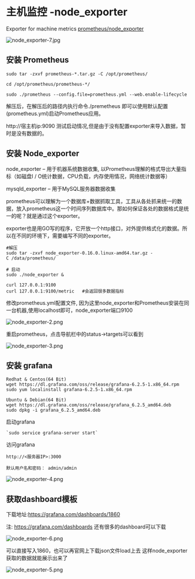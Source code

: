 # 主机监控 -node_exporter

Exporter for machine metrics  [prometheus/node_exporter](https://github.com/prometheus/node_exporter)

![node_exporter-7.jpg](https://cdn.devopsing.site/2021/20210415230045.jpg)

## 安装 Prometheus

``` shell
sudo tar -zxvf prometheus-*.tar.gz -C /opt/prometheus/

cd /opt/prometheus/prometheus-*/

sudo ./prometheus --config.file=prometheus.yml --web.enable-lifecycle
```

解压后，在解压后的路径内执行命令./premetheus 即可以使用默认配置(prometheus.yml)启动Prometheus应用。

http://宿主机ip:9090 测试启动情况,但是由于没有配置exporter来导入数据，暂时是没有数据的。

## 安装 Node_exporter

node_exporter – 用于机器系统数据收集, 以Prometheus理解的格式导出大量指标（如磁盘I / O统计数据，CPU负载，内存使用情况，网络统计数据等）

mysqld_exporter – 用于MySQL服务器数据收集

prometheus可以理解为一个数据库+数据抓取工具，工具从各处抓来统一的数据，放入prometheus这一个时间序列数据库中。那如何保证各处的数据格式是统一的呢？就是通过这个exporter。

exporter也是用GO写的程序，它开放一个http接口，对外提供格式化的数据。所以在不同的环境下，需要编写不同的exporter。

```
#解压
sudo tar -zxvf node_exporter-0.16.0.linux-amd64.tar.gz -C /data/prometheus/

# 启动
sudo ./node_exporter &
```

```
curl 127.0.0.1:9100
curl 127.0.0.1:9100/metric   #会返回很多数据指标
```

修改prometheus.yml配置文件, 因为这里node_exporter和Prometheus安装在同一台机器,使用localhost即可，node_exporter端口9100

![node_exporter-2.png](https://cdn.devopsing.site/2021/20210415221829.png)

重启prometheus，点击导航栏中的status->targets可以看到

![node_exporter-3.png](https://cdn.devopsing.site/2021/20210415230052.png)

## 安装 grafana

```
Redhat & Centos(64 Bit)
wget https://dl.grafana.com/oss/release/grafana-6.2.5-1.x86_64.rpm
sudo yum localinstall grafana-6.2.5-1.x86_64.rpm

Ubuntu & Debian(64 Bit)
wget https://dl.grafana.com/oss/release/grafana_6.2.5_amd64.deb
sudo dpkg -i grafana_6.2.5_amd64.deb
```

启动grafana

    `sudo service grafana-server start`

访问grafana 

    http://<服务器IP>:3000
    
    默认用户名和密码： admin/admin

![node_exporter-4.png](https://cdn.devopsing.site/2021/20210415230058.png)

## 获取dashboard模板

下载地址:https://grafana.com/dashboards/1860

注: https://grafana.com/dashboards 还有很多的dashboard可以下载

![node_exporter-6.png](https://cdn.devopsing.site/2021/20210415230101.png)

可以直接写入1860，也可以再官网上下载json文件load上去
这样node_exporter获取的数据就能展示出来了

![node_exporter-5.png](https://cdn.devopsing.site/2021/20210415230104.png)
